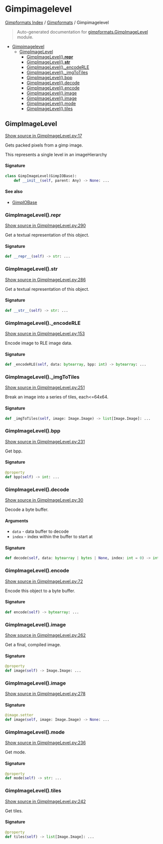 # Gimpimagelevel

[Gimpformats Index](../README.md#gimpformats-index) / [Gimpformats](./index.md#gimpformats) / Gimpimagelevel

> Auto-generated documentation for [gimpformats.GimpImageLevel](../../../gimpformats/GimpImageLevel.py) module.

- [Gimpimagelevel](#gimpimagelevel)
  - [GimpImageLevel](#gimpimagelevel)
    - [GimpImageLevel().__repr__](#gimpimagelevel()__repr__)
    - [GimpImageLevel().__str__](#gimpimagelevel()__str__)
    - [GimpImageLevel()._encodeRLE](#gimpimagelevel()_encoderle)
    - [GimpImageLevel()._imgToTiles](#gimpimagelevel()_imgtotiles)
    - [GimpImageLevel().bpp](#gimpimagelevel()bpp)
    - [GimpImageLevel().decode](#gimpimagelevel()decode)
    - [GimpImageLevel().encode](#gimpimagelevel()encode)
    - [GimpImageLevel().image](#gimpimagelevel()image)
    - [GimpImageLevel().image](#gimpimagelevel()image-1)
    - [GimpImageLevel().mode](#gimpimagelevel()mode)
    - [GimpImageLevel().tiles](#gimpimagelevel()tiles)

## GimpImageLevel

[Show source in GimpImageLevel.py:17](../../../gimpformats/GimpImageLevel.py#L17)

Gets packed pixels from a gimp image.

This represents a single level in an imageHierarchy

#### Signature

```python
class GimpImageLevel(GimpIOBase):
    def __init__(self, parent: Any) -> None: ...
```

#### See also

- [GimpIOBase](./GimpIOBase.md#gimpiobase)

### GimpImageLevel().__repr__

[Show source in GimpImageLevel.py:290](../../../gimpformats/GimpImageLevel.py#L290)

Get a textual representation of this object.

#### Signature

```python
def __repr__(self) -> str: ...
```

### GimpImageLevel().__str__

[Show source in GimpImageLevel.py:286](../../../gimpformats/GimpImageLevel.py#L286)

Get a textual representation of this object.

#### Signature

```python
def __str__(self) -> str: ...
```

### GimpImageLevel()._encodeRLE

[Show source in GimpImageLevel.py:153](../../../gimpformats/GimpImageLevel.py#L153)

Encode image to RLE image data.

#### Signature

```python
def _encodeRLE(self, data: bytearray, bpp: int) -> bytearray: ...
```

### GimpImageLevel()._imgToTiles

[Show source in GimpImageLevel.py:251](../../../gimpformats/GimpImageLevel.py#L251)

Break an image into a series of tiles, each<=64x64.

#### Signature

```python
def _imgToTiles(self, image: Image.Image) -> list[Image.Image]: ...
```

### GimpImageLevel().bpp

[Show source in GimpImageLevel.py:231](../../../gimpformats/GimpImageLevel.py#L231)

Get bpp.

#### Signature

```python
@property
def bpp(self) -> int: ...
```

### GimpImageLevel().decode

[Show source in GimpImageLevel.py:30](../../../gimpformats/GimpImageLevel.py#L30)

Decode a byte buffer.

#### Arguments

- `data` - data buffer to decode
- `index` - index within the buffer to start at

#### Signature

```python
def decode(self, data: bytearray | bytes | None, index: int = 0) -> int: ...
```

### GimpImageLevel().encode

[Show source in GimpImageLevel.py:72](../../../gimpformats/GimpImageLevel.py#L72)

Encode this object to a byte buffer.

#### Signature

```python
def encode(self) -> bytearray: ...
```

### GimpImageLevel().image

[Show source in GimpImageLevel.py:262](../../../gimpformats/GimpImageLevel.py#L262)

Get a final, compiled image.

#### Signature

```python
@property
def image(self) -> Image.Image: ...
```

### GimpImageLevel().image

[Show source in GimpImageLevel.py:278](../../../gimpformats/GimpImageLevel.py#L278)

#### Signature

```python
@image.setter
def image(self, image: Image.Image) -> None: ...
```

### GimpImageLevel().mode

[Show source in GimpImageLevel.py:236](../../../gimpformats/GimpImageLevel.py#L236)

Get mode.

#### Signature

```python
@property
def mode(self) -> str: ...
```

### GimpImageLevel().tiles

[Show source in GimpImageLevel.py:242](../../../gimpformats/GimpImageLevel.py#L242)

Get tiles.

#### Signature

```python
@property
def tiles(self) -> list[Image.Image]: ...
```